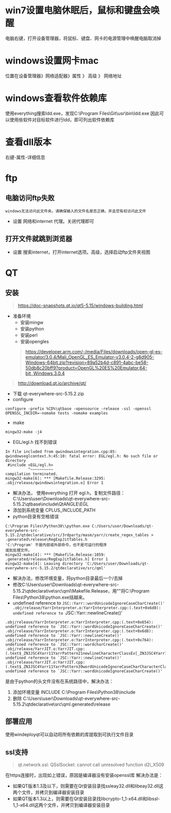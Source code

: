 # win7设置电脑休眠后，鼠标和键盘会唤醒
电脑右键，打开设备管理器，将鼠标、键盘、网卡的电源管理中唤醒电脑取消掉
# windows设置网卡mac
位置在设备管理器》网络适配器》属性 》 高级 》 网络地址

# windows查看软件依赖库
使用everything搜索ldd.exe，发现C:\Program Files\Git\usr\bin\ldd.exe
因此可以使用些软件对目标软件进行ldd，即可列出软件依赖库
# 查看dll版本
右键-属性-详细信息
# ftp
## 电脑访问ftp失败
```shell
windows无法访问此文件夹。请确保输入的文件名是否正确，并且您有权访问此文件
```
- 设置 网络和internet 代理。关闭代理即可
## 打开文件就跳到浏览器
- 设置 搜索internet，打开internet选项。高级，选择启动ftp文件夹视图
# QT
## 安装
> https://doc-snapshots.qt.io/qt5-5.15/windows-building.html
- 准备环境
  - 安装mingw
  - 安装python
  - 安装perl
  - 安装opengles
  > https://developer.arm.com/-/media/Files/downloads/open-gl-es-emulator/3.0.4/Mali_OpenGL_ES_Emulator-v3.0.4-2-g8d905-Windows-64bit.zip?revision=89a52b4d-c891-4abc-be58-50db8c20bff9?product=OpenGL%20ES%20Emulator,64-bit,,Windows,3.0.4

> http://download.qt.io/archive/qt/
- 下载 qt-everywhere-src-5.15.2.zip
- configure
```shell
configure -prefix %CD%\qtbase -opensource -release -ssl -openssl OPENSSL_INCDIR=-nomake tests -nomake examples
```
- make
```shell
mingw32-make -j4
```
- EGL/egl.h 找不到错误
```shell
In file included from qwindowsintegration.cpp:85:
qwindowseglcontext.h:45:10: fatal error: EGL/egl.h: No such file or directory
 #include <EGL/egl.h>
          ^~~~~~~~~~~
compilation terminated.
mingw32-make[6]: *** [Makefile.Release:3295: .obj/release/qwindowsintegration.o] Error 1
```

  - 解决办法， 使用everything 打开 egl.h，复制文件路径：C:\Users\user\Downloads\qt-everywhere-src-5.15.2\qtbase\include\QtANGLE\EGL
  - 添加到系统变量 CPLUS_INCLUDE_PATH
- python目录有空格错误
```shell
C:\Program Files\Python38\\python.exe C:/Users/user/Downloads/qt-everywhere-src-5.15.2/qtdeclarative/src/3rdparty/masm/yarr/create_regex_tables > .generated\release\RegExpJitTables.h
'C:\Program' 不是内部或外部命令，也不是可运行的程序
或批处理文件。
mingw32-make[4]: *** [Makefile.Release:1059: .generated/release/RegExpJitTables.h] Error 1
mingw32-make[4]: Leaving directory 'C:/Users/user/Downloads/qt-everywhere-src-5.15.2/qtdeclarative/src/qml'
```
  - 解决办法，修改环境变量，将python目录最后一个/去掉
  - 修改C:\Users\user\Downloads\qt-everywhere-src-5.15.2\qtdeclarative\src\qml\Makefile.Release，用""将C:\Program Files\Python38\python.exe括越来。
- undefined reference to `JSC::Yarr::wordUnicodeIgnoreCaseCharCreate()'
.obj/release/YarrInterpreter.o:YarrInterpreter.cpp:(.text+0x6d8): undefined reference to `JSC::Yarr::newlineCreate()'

```shell
.obj/release/YarrInterpreter.o:YarrInterpreter.cpp:(.text+0x654): undefined reference to `JSC::Yarr::wordUnicodeIgnoreCaseCharCreate()'
.obj/release/YarrInterpreter.o:YarrInterpreter.cpp:(.text+0x6d8): undefined reference to `JSC::Yarr::newlineCreate()'
.obj/release/YarrInterpreter.o:YarrInterpreter.cpp:(.text+0x764): undefined reference to `JSC::Yarr::wordcharCreate()'
.obj/release/YarrJIT.o:YarrJIT.cpp:(.text$_ZN3JSC4Yarr11YarrPattern21newlineCharacterClassEv[_ZN3JSC4Yarr11YarrPattern21newlineCharacterClassEv]+0x29): undefined reference to `JSC::Yarr::newlineCreate()'
.obj/release/YarrJIT.o:YarrJIT.cpp:(.text$_ZN3JSC4Yarr11YarrPattern39wordUnicodeIgnoreCaseCharCharacterClassEv[_ZN3JSC4Yarr11YarrPattern39wordUnicodeIgnoreCaseCharCharacterClassEv]+0x29): undefined reference to `JSC::Yarr::wordUnicodeIgnoreCaseCharCreate()'
```
是由于python的头文件没有在系统路径中，解决办法：
1. 添加环境变量 INCLUDE C:\Program Files\Python38\include
2. 删除 C:\Users\user\Downloads\qt-everywhere-src-5.15.2\qtdeclarative\src\qml\.generated\release

## 部署应用
使用windeployqt可以自动将所有依赖的库提取到可执行文件目录
## ssl支持
> qt.network.ssl: QSslSocket: cannot call unresolved function d2i_X509

在https连接时，出现如上错误，原因是编译器没有安装openssl库
解决办法是：
- 如果QT版本1.3及以下，则需要在Qt安装目录找ssleay32.dll和libeay32.dll这两个文件，并拷贝到编译器安装目录
- 如果QT版本1.3以上，则需要在Qt安装目录找libcrypto-1_1-x64.dll和libssl-1_1-x64.dll这两个文件，并拷贝到编译器安装目录
